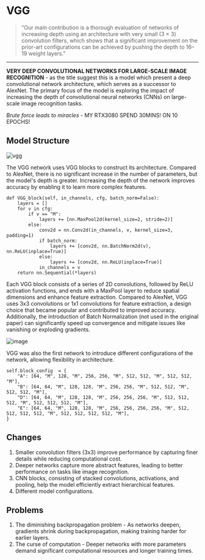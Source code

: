 # VGG
> "Our main contribution is a thorough evaluation of networks of increasing depth using an architecture with
very small (3 × 3) convolution filters, which shows that a significant improvement
on the prior-art configurations can be achieved by pushing the depth to 16–19 weight layers."
-----------------
**VERY DEEP CONVOLUTIONAL NETWORKS FOR LARGE-SCALE IMAGE RECOGNITION** - as the title suggest this is a model which present a deep convolutional network architecture, which serves as a successor to AlexNet. The primary focus of the model is exploring the impact of increasing the depth of convolutional neural networks (CNNs) on large-scale image recognition tasks.

*Brute force leads to miracles* - MY RTX3080 SPEND 30MINS! ON 10 EPOCHS!

## Model Structure
![vgg](https://github.com/user-attachments/assets/e96c3692-7a2f-463b-9b20-0ecf9672fd61)

The VGG network uses VGG blocks to construct its architecture. Compared to AlexNet, there is no significant increase in the number of parameters, but the model's depth is greater. Increasing the depth of the network improves accuracy by enabling it to learn more complex features.

```
def VGG_block(self, in_channels, cfg, batch_norm=False):
    layers = []
    for v in cfg:
        if v == "M":
            layers += [nn.MaxPool2d(kernel_size=2, stride=2)]
        else:
            conv2d = nn.Conv2d(in_channels, v, kernel_size=3, padding=1)
            if batch_norm:
                layers += [conv2d, nn.BatchNorm2d(v), nn.ReLU(inplace=True)]
            else:
                layers += [conv2d, nn.ReLU(inplace=True)]
            in_channels = v
    return nn.Sequential(*layers)
```

Each VGG block consists of a series of 2D convolutions, followed by ReLU activation functions, and ends with a MaxPool layer to reduce spatial dimensions and enhance feature extraction. Compared to AlexNet, VGG uses 3x3 convolutions or 1x1 convolutions for feature extraction, a design choice that became popular and contributed to improved accuracy. Additionally, the introduction of Batch Normalization (not used in the original paper) can significantly speed up convergence and mitigate issues like vanishing or exploding gradients.

![image](https://github.com/user-attachments/assets/c011a956-2fe2-4373-94da-9dcad4b23159)

VGG was also the first network to introduce different configurations of the network, allowing flexibility in architecture.
```
self.block_config  = {
    "A": [64, "M", 128, "M", 256, 256, "M", 512, 512, "M", 512, 512, "M"],
    "B": [64, 64, "M", 128, 128, "M", 256, 256, "M", 512, 512, "M", 512, 512, "M"],
    "D": [64, 64, "M", 128, 128, "M", 256, 256, 256, "M", 512, 512, 512, "M", 512, 512, 512, "M"],
    "E": [64, 64, "M", 128, 128, "M", 256, 256, 256, 256, "M", 512, 512, 512, 512, "M", 512, 512, 512, 512, "M"],
}
```

## Changes
1. Smaller convolution filters (3x3) improve performance by capturing finer details while reducing computational cost.
2. Deeper networks capture more abstract features, leading to better performance on tasks like image recognition.
3. CNN blocks, consisting of stacked convolutions, activations, and pooling, help the model efficiently extract hierarchical features.
4. Different model configurations.

## Problems
1. The diminishing backpropagation problem - As networks deepen, gradients shrink during backpropagation, making training harder for earlier layers.
2. The curse of computation - Deeper networks with more parameters demand significant computational resources and longer training times.
